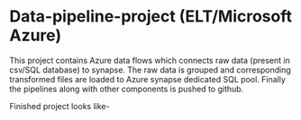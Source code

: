 # Data-pipeline-project (ELT/Microsoft Azure)
This project contains Azure data flows which connects raw data (present in csv/SQL database) to synapse. The raw data is grouped and corresponding transformed files are loaded to Azure synapse dedicated SQL pool. Finally the pipelines along with other components is pushed to github.

Finished project looks like-
